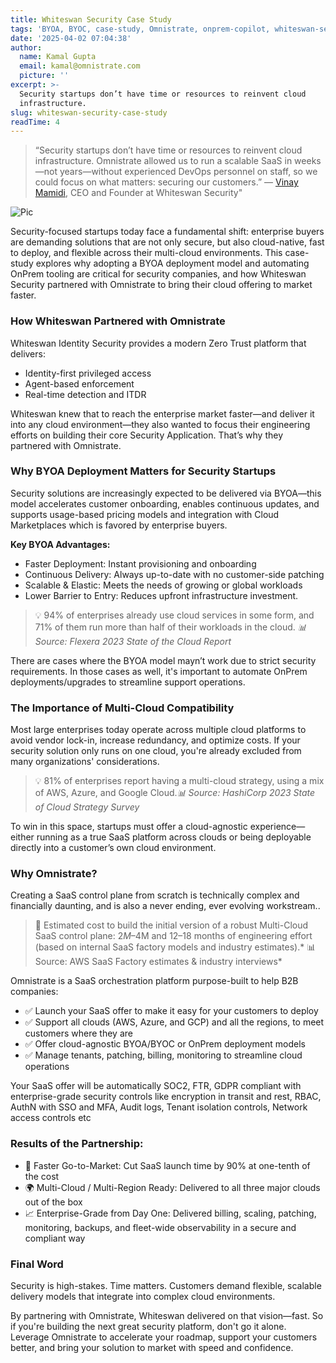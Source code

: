 ```yaml
---
title: Whiteswan Security Case Study
tags: 'BYOA, BYOC, case-study, Omnistrate, onprem-copilot, whiteswan-security'
date: '2025-04-02 07:04:38'
author:
  name: Kamal Gupta
  email: kamal@omnistrate.com
  picture: ''
excerpt: >-
  Security startups don’t have time or resources to reinvent cloud
  infrastructure.
slug: whiteswan-security-case-study
readTime: 4
---
```


> “Security startups don’t have time or resources to reinvent cloud infrastructure.
> Omnistrate allowed us to run a scalable SaaS in weeks—not
> years—without experienced DevOps personnel on staff, so we could focus on what matters: securing our customers.” —
> [Vinay Mamidi][1], CEO and Founder at Whiteswan Security"

![Pic][2]

Security-focused startups today face a fundamental shift: enterprise buyers are demanding solutions that are not only secure, but also cloud-native, fast to deploy, and flexible across their multi-cloud environments. This case-study explores why adopting a BYOA deployment model and automating OnPrem tooling are critical for security companies, and how Whiteswan Security partnered with Omnistrate to bring their cloud offering to market faster.


### How Whiteswan Partnered with Omnistrate

Whiteswan Identity Security provides a modern Zero Trust platform that delivers:

- Identity-first privileged access
- Agent-based enforcement
- Real-time detection and ITDR

Whiteswan knew that to reach the enterprise market faster—and deliver it into any cloud environment—they also wanted to focus their engineering efforts on building their core Security Application. That’s why they partnered with Omnistrate.


### Why BYOA Deployment Matters for Security Startups

Security solutions are increasingly expected to be delivered via BYOA—this model accelerates customer onboarding, enables continuous updates, and supports usage-based pricing models and integration with Cloud Marketplaces which is favored by enterprise buyers.

**Key BYOA Advantages:**

- Faster Deployment: Instant provisioning and onboarding
- Continuous Delivery: Always up-to-date with no customer-side patching
- Scalable & Elastic: Meets the needs of growing or global workloads
- Lower Barrier to Entry: Reduces upfront infrastructure investment.

> 💡 94% of enterprises already use cloud services in some form, and 71%
> of them run more than half of their workloads in the cloud. *📊
> Source: Flexera 2023 State of the Cloud Report*

There are cases where the BYOA model mayn’t work due to strict security requirements. In those cases as well, it's important to automate OnPrem deployments/upgrades to streamline support operations.


### The Importance of Multi-Cloud Compatibility


Most large enterprises today operate across multiple cloud platforms to avoid vendor lock-in, increase redundancy, and optimize costs. If your security solution only runs on one cloud, you're already excluded from many organizations' considerations.

> 💡 81% of enterprises report having a multi-cloud strategy, using a
> mix of AWS, Azure, and Google Cloud.*📊 Source: HashiCorp 2023 State
> of Cloud Strategy Survey*

To win in this space, startups must offer a cloud-agnostic experience—either running as a true SaaS platform across clouds or being deployable directly into a customer’s own cloud environment.


### Why Omnistrate?


Creating a SaaS control plane from scratch is technically complex and financially daunting, and is also a never ending, ever evolving workstream..

> 💸 Estimated cost to build the initial version of a robust Multi-Cloud
> SaaS control plane: $2M–$4M and 12–18 months of engineering effort
> (based on internal SaaS factory models and industry estimates).* 📊
> Source: AWS SaaS Factory estimates & industry interviews*

Omnistrate is a SaaS orchestration platform purpose-built to help B2B companies:

- ✅ Launch your SaaS offer to make it easy for your customers to deploy
- ✅ Support all clouds (AWS, Azure, and GCP) and all the regions, to meet customers where they are
- ✅ Offer cloud-agnostic BYOA/BYOC or OnPrem deployment models 
- ✅ Manage tenants, patching, billing, monitoring to streamline cloud operations

Your SaaS offer will be automatically SOC2, FTR, GDPR compliant with enterprise-grade security controls like encryption in transit and rest, RBAC, AuthN with SSO and MFA, Audit logs, Tenant isolation controls, Network access controls etc


### Results of the Partnership:


- 🚀 Faster Go-to-Market: Cut SaaS launch time by 90% at one-tenth of the cost
- 🌍 Multi-Cloud / Multi-Region Ready: Delivered to all three major clouds out of the box
- 📈 Enterprise-Grade from Day One: Delivered billing, scaling, patching, monitoring, backups, and fleet-wide observability in a secure and compliant way


### Final Word


Security is high-stakes. Time matters. Customers demand flexible, scalable delivery models that integrate into complex cloud environments.

By partnering with Omnistrate, Whiteswan delivered on that vision—fast.
So if you're building the next great security platform, don't go it alone. Leverage Omnistrate to accelerate your roadmap, support your customers better, and bring your solution to market with speed and confidence.


  [1]: https://www.linkedin.com/in/vinaymamidi/
  [2]: https://drive.google.com/thumbnail?id=1CP_JOBY8XLpEvGSWF2C7y0MeuLW4-WKc&sz=w720

